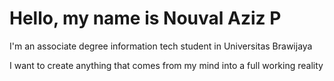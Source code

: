 # Hello, my name is Nouval Aziz P

I'm an associate degree information tech student in Universitas Brawijaya

I want to create anything that comes from my mind into a full working reality
